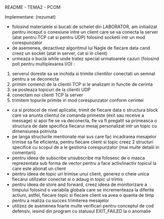 README - TEMA2 - PCOM

Implementare: (rezumat)
- folosind materialele si bucati de schelet din LABORATOR,
am initializat pentru inceput o conexiune intre un client
care se va conecta la server (atat pentru TCP cat si pentru
UDP) folosind socketii intr un mod corespunzator
- de asemenea, dezactivez algoritmul lui Nagle de fiecare
data cand creez un socket (atat in server, cat si in client)
- urmeaza o bucla while unde tratez special urmatoarele
cazuri (folosind poll pentru multiplexarea I/O) :
1) serverul doreste sa se inchida si trimite clientilor
conectati un semnal pentru a se deconecta
2) primim comenzi de la clientii TCP si le analizam in
functie de cerinta
3) se posteaza topicuri de la clientii UDP
4) conectam noi clienti TCP la server
5) trimitem topurile primite in mod corespunzator conform
cerintei
- ca si protocol de nivel aplicatie, trimit de fiecare data
o structura block care va anunta clientul ce comanda primeste
(exit sau receive a message) si apoi fie se va deconecta, fie
va fi pregatit sa primeasca o structura de date specifica
fiecarui mesaj personalizat intr un topic cu dimensiunea potrivita
- pe langa structurile mentionate mai sus care fac incadrarea
mesajelor trimise sa fie eficienta, pentru fiecare client si 
topic creez 2 structuri specifice cu scopul de a le gestiona
corespunzator (mai multe detalii in comentarii)
- pentru ideea de subscribe unsubscribe ma folosesc de o masca
reprezentata sub forma de vector pentru a face activ/inactiv
topicul la care este abonat un client
- pentru ideea de topic uri trimise unui client, generez o cheie
unica fiecarui utilizator conectat si o adaug in topic ul trimis
- pentru ideea de store and forward, creez ideea de monitorizare
a timpului folosind o variabila globala care se incrementeaza la
diferite actiuni, astfel, fiecare topic si fiecare client va avea
o quanta de timp pentru a realiza cu succes trimiterea mesajelor
- utilizez de asemenea foarte multe verificari pentru conceptul de
cod defensiv, iesind din program cu statusul EXIT_FAILED la o 
anomalie
